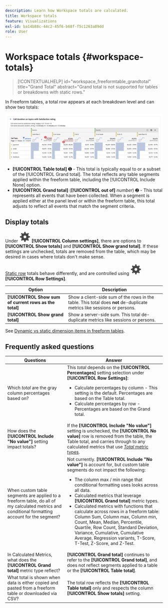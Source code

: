 ```yaml
---
description: Learn how Workspace totals are calculated.
title: Workspace totals
feature: Visualizations
exl-id: ba14b88c-44c2-45f6-b68f-f5c1263a89dd
role: User
---
```

# Workspace totals {#workspace-totals}

>[!CONTEXTUALHELP]
>id="workspace_freeformtable_grandtotal"
>title="Grand Total"
>abstract="Grand total is not supported for tables or breakdowns with static rows."


In Freeform tables, a total row appears at each breakdown level and can show two totals:

![Freeform Table highlighting the grand total and the table total.](assets/total-row.png)

* **[!UICONTROL Table total]** ➊ - This total is typically equal to or a subset of the [!UICONTROL Grand total]. The total reflects any table segments applied within the freeform table, including the [!UICONTROL Include None] option.
* **[!UICONTROL Grand total]** (**[!UICONTROL out of]** *number*) ➋ - This total represents all events that have been collected. When a segment is applied either at the panel level or within the freeform table, this total adjusts to reflect all events that match the segment criteria.




## Display totals

Under ![Setting](/help/assets/icons/Setting.svg) **[!UICONTROL Column settings]**, there are options to **[!UICONTROL Show totals]** and **[!UICONTROL Show grand total]**. If these settings are unchecked, totals are removed from the table, which may be desired in cases where totals don't make sense.


[Static row](/help/analysis-workspace/visualizations/freeform-table/column-row-settings/manual-vs-dynamic-rows.md) totals behave differently, and are controlled using ![Setting](/help/assets/icons/Setting.svg) **[!UICONTROL Row Settings]**.

| Option | Description |
|---|---|
| **[!UICONTROL Show sum of current rows as the total]** | Show a client-side sum of the rows in the table. This total does **not** de-duplicate metrics like sessions or persons. |
| **[!UICONTROL Show grand total]** | Show a server-side sum. This total de-duplicate metrics like sessions or persons. |

See [Dynamic vs static dimension items in freeform tables](column-row-settings/manual-vs-dynamic-rows.md).


## Frequently asked questions

|Questions|Answer|
|---|---|
| Which *total* are the gray column percentages based on? | This *total* depends on the **[!UICONTROL Percentages]** setting selection under **[!UICONTROL Row Settings]**:<ul><li>Calculate percentages by column - This setting is the default. Percentages are based on the Table total.</li><li>Calculate percentages by row - Percentages are based on the Grand total.</li></ul>|
|How does the **[!UICONTROL Include "No value"]** setting impact totals?|If the **[!UICONTROL Include "No value"]** setting is unchecked, the **[!UICONTROL No value]** row is removed from the table, the Table total, and carries through to any calculated metrics that use [*Total* metric types](/help/components/calc-metrics/cm-workflow/m-metric-type-alloc.md).|
|When custom table segments are applied to a freeform table, do all of my calculated metrics and conditional formatting account for the segment?|Not currently. **[!UICONTROL Include "No value"]** is account for, but custom table segments do not impact the following:<ul><li>The column max / min range that conditional formatting uses looks across all data.</li><li>Calculated metrics that leverage **[!UICONTROL Grand total]** metric types.</li><li>Calculated metrics with functions that calculate across rows in a freeform table: Column Sum, Column max, Column min, Count, Mean, Median, Percentile, Quartile, Row Count, Standard Deviation, Variance, Cumulative, Cumulative Average, Regression variants, T-Score, T-Test, Z-Score, and Z-Test.</li></ul>|
|In Calculated Metrics, what does the **[!UICONTROL Grand total]** metric type reflect?|**[!UICONTROL Grand total]** continues to refer to the **[!UICONTROL Grand total]**, and does not reflect segments applied to a table or the **[!UICONTROL Table total]**.|
|What total is shown when data is either copied and pasted from a freeform table or downloaded via CSV?|The total row reflects the **[!UICONTROL Table total]** only and respects the column **[!UICONTROL Show totals]** setting.|
